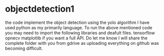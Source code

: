 # objectdetection1
the code implement the object detection using the yolo algorithm
I have used python as my primarily language.
To run the above mentioned code you may need to import the following libraries and deafult files.
tensorflow
opnecv
matplotlib
if you want a full API. Do let me know I will share the complete folder with you from gdrive as uploading everything on github was becoming difficult.
